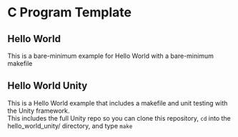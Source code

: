 # C Program Template

## Hello World

This is a bare-minimum example for Hello World with a bare-minimum makefile  

## Hello World Unity

This is a Hello World example that includes a makefile and unit testing with the Unity framework.  
This includes the full Unity repo so you can clone this repository, `cd` into the hello_world_unity/ directory, and type `make`
